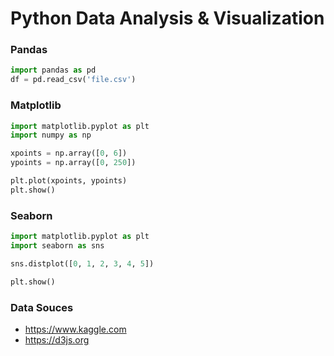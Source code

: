 # Python Data Analysis & Visualization 
### Pandas 
```python
import pandas as pd
df = pd.read_csv('file.csv')
```
### Matplotlib
```python
import matplotlib.pyplot as plt
import numpy as np

xpoints = np.array([0, 6])
ypoints = np.array([0, 250])

plt.plot(xpoints, ypoints)
plt.show()
```
### Seaborn
```python
import matplotlib.pyplot as plt
import seaborn as sns

sns.distplot([0, 1, 2, 3, 4, 5])

plt.show()
```
### Data Souces
- https://www.kaggle.com
- https://d3js.org
